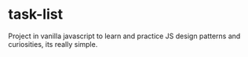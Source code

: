 # task-list
 Project in vanilla javascript to learn and practice JS design patterns and curiosities, its really simple.
